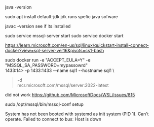 

java -version  

sudo apt install default-jdk     jdk runs spefic java sofware

javac -version                    see if its installed


sudo service mssql-server start
sudo service docker start


https://learn.microsoft.com/en-us/sql/linux/quickstart-install-connect-docker?view=sql-server-ver16&pivots=cs1-bash

 sudo docker run -e "ACCEPT_EULA=Y" -e "MSSQL_SA_PASSWORD=mypassowrd" \
1433:14>    -p 1433:1433 --name sql1 --hostname sql1 \
>    -d \
>    mcr.microsoft.com/mssql/server:2022-latest




did not work
https://github.com/MicrosoftDocs/WSL/issues/815

sudo /opt/mssql/bin/mssql-conf setup

System has not been booted with systemd as init system (PID 1). Can't operate.
Failed to connect to bus: Host is down